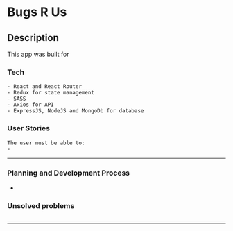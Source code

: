 # Bugs R Us

## Description

This app was built for

### Tech

```
- React and React Router
- Redux for state management
- SASS
- Axios for API
- ExpressJS, NodeJS and MongoDb for database

```

### User Stories

```
The user must be able to:
- 
```

---

### Planning and Development Process
-



### Unsolved problems

```

```

---
